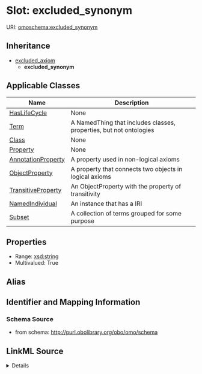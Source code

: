# Slot: excluded_synonym

URI: [omoschema:excluded_synonym](http://purl.obolibrary.org/obo/schema/excluded_synonym)




## Inheritance

* [excluded_axiom](excluded_axiom.md)
    * **excluded_synonym**





## Applicable Classes

| Name | Description |
| --- | --- |
[HasLifeCycle](HasLifeCycle.md) | None
[Term](Term.md) | A NamedThing that includes classes, properties, but not ontologies
[Class](Class.md) | None
[Property](Property.md) | None
[AnnotationProperty](AnnotationProperty.md) | A property used in non-logical axioms
[ObjectProperty](ObjectProperty.md) | A property that connects two objects in logical axioms
[TransitiveProperty](TransitiveProperty.md) | An ObjectProperty with the property of transitivity
[NamedIndividual](NamedIndividual.md) | An instance that has a IRI
[Subset](Subset.md) | A collection of terms grouped for some purpose






## Properties

* Range: [xsd:string](http://www.w3.org/2001/XMLSchema#string)
* Multivalued: True







## Alias




## Identifier and Mapping Information







### Schema Source


* from schema: http://purl.obolibrary.org/obo/omo/schema




## LinkML Source

<details>
```yaml
name: excluded_synonym
from_schema: http://purl.obolibrary.org/obo/omo/schema
exact_mappings:
- skos:hiddenSynonym
rank: 1000
is_a: excluded_axiom
multivalued: true
alias: excluded_synonym
domain_of:
- HasLifeCycle
range: string

```
</details>